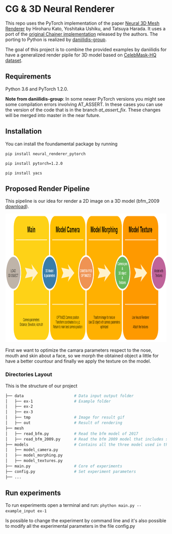 # CG & 3D Neural Renderer

This repo uses the PyTorch implementation of the paper [Neural 3D Mesh Renderer](http://hiroharu-kato.com/projects_en/neural_renderer.html) by Hiroharu Kato, Yoshitaka Ushiku, and Tatsuya Harada.
It uses a port of the [original Chainer implementation](https://github.com/hiroharu-kato/neural_renderer) released by the authors.
The porting to Python is realized by [daniilidis-group](https://github.com/daniilidis-group/neural_renderer).

The goal of this project is to combine the provided examples by daniilidis for have a generalized render pipile for 3D model based on [CelebMask-HQ dataset](https://github.com/switchablenorms/CelebAMask-HQ/blob/master/README.md).

## Requirements
Python 3.6 and PyTorch 1.2.0.

**Note from daniilidis-group**: In some newer PyTorch versions you might see some compilation errors involving AT_ASSERT. In these cases you can use the version of the code that is in the branch *at_assert_fix*. These changes will be merged into master in the near future.
## Installation
You can install the foundamental package by running
```
pip install neural_renderer_pytorch
```
```
pip install pytorch=1.2.0
```
```
pip install yacs
```

## Proposed Render Pipeline

This pipeline is our idea for render a 2D image on a 3D model (bfm_2009 [download](https://faces.dmi.unibas.ch/bfm/index.php?nav=1-2&id=downloads)).

<img src="https://github.com/iacopoerpichini/cg3d-neural-renderer/blob/master/data/pipeline.png" height="400" width="1240">

First we want to optimize the camara parameters respect to the nose, mouth and skin about a face, so we morph the obtained object a little for have a better countour and finally we apply the texture on the model.

### Directories Layout

This is the structure of our project
```bash
├── data                      # Data input output folder
│   ├── ex-1                  # Example folder 
│   ├── ex-2
│   ├── ex-3
│   ├── tmp                   # Image for result gif
│   ├── out                   # Result of rendering
├── mesh                      
│   ├── read_bfm.py           # Read the bfm model of 2017
│   ├── read_bfm_2009.py      # Read the bfm 2009 model that includes segmentation point 
├── models                    # Contains all the three model used in the pipeline
│   ├── model_camera.py
│   ├── model_morphing.py
│   ├── model_textures.py
├── main.py                   # Core of experiments
├── config.py                 # Set experiment parameters
├── ...                       
```

## Run experiments
To run experiments open a terminal and run: ```phython main.py --example_input ex-1```

Is possible to change the experiment by command line and it's also possible to modify all the experimental parameters in the file config.py
